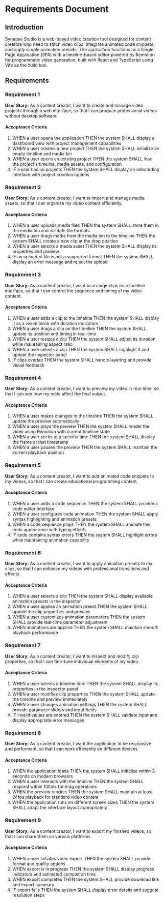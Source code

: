 # Requirements Document

## Introduction

Synapse Studio is a web-based video creation tool designed for content creators who need to stitch video clips, integrate animated code snippets, and apply simple animation presets. The application functions as a Single Page Application (SPA) with a timeline-based editor powered by Remotion for programmatic video generation, built with React and TypeScript using Vite as the build tool.

## Requirements

### Requirement 1

**User Story:** As a content creator, I want to create and manage video projects through a web interface, so that I can produce professional videos without desktop software.

#### Acceptance Criteria

1. WHEN a user opens the application THEN the system SHALL display a dashboard view with project management capabilities
2. WHEN a user creates a new project THEN the system SHALL initialize an empty timeline and media bin
3. WHEN a user opens an existing project THEN the system SHALL load the project's timeline, media assets, and configuration
4. IF a user has no projects THEN the system SHALL display an onboarding interface with project creation options

### Requirement 2

**User Story:** As a content creator, I want to import and manage media assets, so that I can organize my video content efficiently.

#### Acceptance Criteria

1. WHEN a user uploads media files THEN the system SHALL store them in the media bin and validate file formats
2. WHEN a user drags media from the media bin to the timeline THEN the system SHALL create a new clip at the drop position
3. WHEN a user selects a media asset THEN the system SHALL display its properties and preview
4. IF an uploaded file is not a supported format THEN the system SHALL display an error message and reject the upload

### Requirement 3

**User Story:** As a content creator, I want to arrange clips on a timeline interface, so that I can control the sequence and timing of my video content.

#### Acceptance Criteria

1. WHEN a user adds a clip to the timeline THEN the system SHALL display it as a visual block with duration indicators
2. WHEN a user drags a clip on the timeline THEN the system SHALL update its position and timing in real-time
3. WHEN a user resizes a clip THEN the system SHALL adjust its duration while maintaining aspect ratio
4. WHEN a user selects a clip THEN the system SHALL highlight it and update the inspector panel
5. IF clips overlap THEN the system SHALL handle layering and provide visual feedback

### Requirement 4

**User Story:** As a content creator, I want to preview my video in real-time, so that I can see how my edits affect the final output.

#### Acceptance Criteria

1. WHEN a user makes changes to the timeline THEN the system SHALL update the preview automatically
2. WHEN a user plays the preview THEN the system SHALL render the video using Remotion with current timeline state
3. WHEN a user seeks to a specific time THEN the system SHALL display the frame at that timestamp
4. WHEN a user pauses the preview THEN the system SHALL maintain the current playback position

### Requirement 5

**User Story:** As a content creator, I want to add animated code snippets to my videos, so that I can create educational programming content.

#### Acceptance Criteria

1. WHEN a user adds a code sequence THEN the system SHALL provide a code editor interface
2. WHEN a user configures code animation THEN the system SHALL apply syntax highlighting and animation presets
3. WHEN a code sequence plays THEN the system SHALL animate the code appearance with typing effects
4. IF code contains syntax errors THEN the system SHALL highlight errors while maintaining animation capability

### Requirement 6

**User Story:** As a content creator, I want to apply animation presets to my clips, so that I can enhance my videos with professional transitions and effects.

#### Acceptance Criteria

1. WHEN a user selects a clip THEN the system SHALL display available animation presets in the inspector
2. WHEN a user applies an animation preset THEN the system SHALL update the clip properties and preview
3. WHEN a user customizes animation parameters THEN the system SHALL provide real-time parameter adjustment
4. WHEN animations are applied THEN the system SHALL maintain smooth playback performance

### Requirement 7

**User Story:** As a content creator, I want to inspect and modify clip properties, so that I can fine-tune individual elements of my video.

#### Acceptance Criteria

1. WHEN a user selects a timeline item THEN the system SHALL display its properties in the inspector panel
2. WHEN a user modifies clip properties THEN the system SHALL update the timeline and preview immediately
3. WHEN a user changes animation settings THEN the system SHALL provide parameter sliders and input fields
4. IF invalid values are entered THEN the system SHALL validate input and display appropriate error messages

### Requirement 8

**User Story:** As a content creator, I want the application to be responsive and performant, so that I can work efficiently on different devices.

#### Acceptance Criteria

1. WHEN the application loads THEN the system SHALL initialize within 3 seconds on modern browsers
2. WHEN a user interacts with the timeline THEN the system SHALL respond within 100ms for drag operations
3. WHEN the preview renders THEN the system SHALL maintain at least 24fps playback for standard video content
4. WHEN the application runs on different screen sizes THEN the system SHALL adapt the interface layout appropriately

### Requirement 9

**User Story:** As a content creator, I want to export my finished videos, so that I can share them on various platforms.

#### Acceptance Criteria

1. WHEN a user initiates video export THEN the system SHALL provide format and quality options
2. WHEN export is in progress THEN the system SHALL display progress indicators and estimated completion time
3. WHEN export completes THEN the system SHALL provide download link and export summary
4. IF export fails THEN the system SHALL display error details and suggest resolution steps